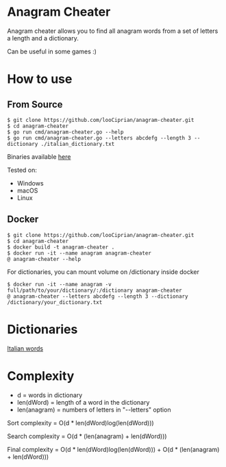 # Anagram Cheater
Anagram cheater allows you to find all anagram words from a set of letters a length and a dictionary.

Can be useful in some games :)

# How to use
## From Source
````
$ git clone https://github.com/looCiprian/anagram-cheater.git
$ cd anagram-cheater
$ go run cmd/anagram-cheater.go --help
$ go run cmd/anagram-cheater.go --letters abcdefg --length 3 --dictionary ./italian_dictionary.txt
````
Binaries available [here](https://github.com/looCiprian/anagram-cheater/releases/tag/v1.0)

Tested on:
- Windows
- macOS
- Linux

## Docker
````
$ git clone https://github.com/looCiprian/anagram-cheater.git
$ cd anagram-cheater
$ docker build -t anagram-cheater .
$ docker run -it --name anagram anagram-cheater
@ anagram-cheater --help
````
For dictionaries, you can mount volume on /dictionary inside docker
````
$ docker run -it --name anagram -v full/path/to/your/dictionary/:/dictionary anagram-cheater
@ anagram-cheater --letters abcdefg --length 3 --dictionary /dictionary/your_dictionary.txt
````

# Dictionaries
[Italian words](https://github.com/napolux/paroleitaliane/blob/master/paroleitaliane/60000_parole_italiane.txt)

# Complexity
- d = words in dictionary
- len(dWord) = length of a word in the dictionary
- len(anagram) = numbers of letters in  "--letters" option

Sort complexity = O(d * len(dWord)log(len(dWord)))

Search complexity = O(d * (len(anagram) + len(dWord)))

Final complexity = O(d * len(dWord)log(len(dWord))) + O(d * (len(anagram) + len(dWord)))